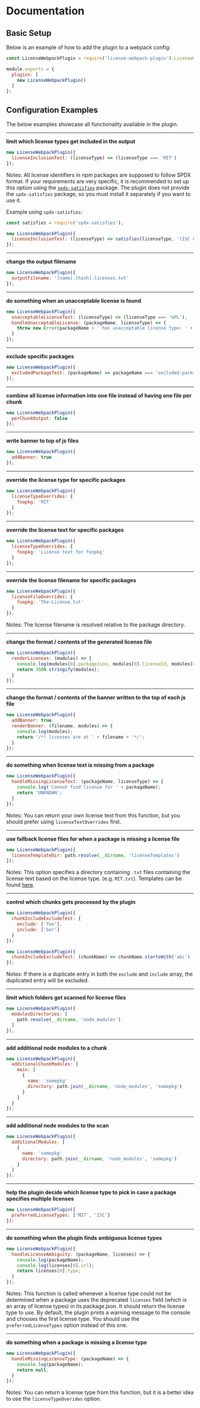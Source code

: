 # Documentation

## Basic Setup

Below is an example of how to add the plugin to a webpack config:

```javascript
const LicenseWebpackPlugin = require('license-webpack-plugin').LicenseWebpackPlugin;

module.exports = {
  plugins: [
    new LicenseWebpackPlugin()
  ]
};
```

## Configuration Examples

The below examples showcase all functionality available in the plugin.

---

**limit which license types get included in the output**

```javascript
new LicenseWebpackPlugin({
  licenseInclusionTest: (licenseType) => (licenseType === 'MIT')
});
```

Notes: All license identifiers in npm packages are supposed to follow SPDX format. If your requirements are very specific, it is recommended to set up this option using the [`spdx-satisfies`](https://www.npmjs.com/package/spdx-satisfies) package. The plugin does not provide the `spdx-satisfies` package, so you must install it separately if you want to use it.

Example using `spdx-satisfies`:

```javascript
const satisfies = require('spdx-satisfies');

new LicenseWebpackPlugin({
  licenseInclusionTest: (licenseType) => satisfies(licenseType, '(ISC OR MIT)')
});

```

---

**change the output filename**

```javascript
new LicenseWebpackPlugin({
  outputFilename: '[name].[hash].licenses.txt'
});
```

---

**do something when an unacceptable license is found**

```javascript
new LicenseWebpackPlugin({
  unacceptableLicenseTest: (licenseType) => (licenseType === 'GPL'),
  handleUnacceptableLicense: (packageName, licenseType) => {
    throw new Error(packageName + ' has unacceptable license type: ' + licenseType)
  }
});
```

---

**exclude specific packages**

```javascript
new LicenseWebpackPlugin({
  excludedPackageTest: (packageName) => packageName === 'excluded-package'
});
```

---


**combine all license information into one file instead of having one file per chunk**

```javascript
new LicenseWebpackPlugin({
  perChunkOutput: false
});
```

---

**write banner to top of js files**

```javascript
new LicenseWebpackPlugin({
  addBanner: true
});
```

---

**override the license type for specific packages**

```javascript
new LicenseWebpackPlugin({
  licenseTypeOverrides: {
    foopkg: 'MIT'
  }
});
```

---

**override the license text for specific packages**

```javascript
new LicenseWebpackPlugin({
  licenseTypeOverrides: {
    foopkg: 'License text for foopkg'
  }
});
```

---

**override the license filename for specific packages**

```javascript
new LicenseWebpackPlugin({
  licenseFileOverrides: {
    foopkg: 'The-License.txt'
  }
});
```

Notes: The license filename is resolved relative to the package directory.

---

**change the format / contents of the generated license file**

```javascript
new LicenseWebpackPlugin({
  renderLicenses: (modules) => {
    console.log(modules[0].packageJson, modules[0].licenseId, modules[0].licenseText);
    return JSON.stringify(modules);
  }
});
```

---

**change the format / contents of the banner written to the top of each js file**

```javascript
new LicenseWebpackPlugin({
  addBanner: true, 
  renderBanner: (filename, modules) => {
    console.log(modules);
    return '/*! licenses are at ' + filename + '*/';
  }
});
```

---

**do something when license text is missing from a package**

```javascript
new LicenseWebpackPlugin({
  handleMissingLicenseText: (packageName, licenseType) => {
    console.log('Cannot find license for ' + packageName);
    return 'UNKNOWN';
  }
});
```

Notes: You can return your own license text from this function, but you should prefer using `licenseTextOverrides` first.

---

**use fallback license files for when a package is missing a license file**

```javascript
new LicenseWebpackPlugin({
  licenseTemplateDir: path.resolve(__dirname, 'licenseTemplates')
});
```

Notes: This option specifies a directory containing `.txt` files containing the license text based on the license type. (e.g. `MIT.txt`). Templates can be found [here](https://github.com/spdx/license-list).

---

**control which chunks gets processed by the plugin**

```javascript
new LicenseWebpackPlugin({
  chunkIncludeExcludeTest: {
    exclude: ['foo'],
    include: ['bar']
  }
});

new LicenseWebpackPlugin({
  chunkIncludeExcludeTest: (chunkName) => chunkName.startsWith('abc')
});
```

Notes: If there is a duplicate entry in both the `exclude` and `include` array, the duplicated entry will be excluded.

---

**limit which folders get scanned for license files**

```javascript
new LicenseWebpackPlugin({
  modulesDirectories: [
    path.resolve(__dirname, 'node_modules')
  ]
});
```

---

**add additional node modules to a chunk**

```javascript
new LicenseWebpackPlugin({
  additionalChunkModules: {
    main: [
      {
        name: 'somepkg'
        directory: path.join(__dirname, 'node_modules', 'somepkg')
      }
    ]
  }
});
```

---

**add additional node modules to the scan**

```javascript
new LicenseWebpackPlugin({
  additionalModules: [
    {
      name: 'somepkg'
      directory: path.join(__dirname, 'node_modules', 'somepkg')
    }
  ]
});
```

---

**help the plugin decide which license type to pick in case a package specifies multiple licenses**

```javascript
new LicenseWebpackPlugin({
  preferredLicenseTypes: ['MIT', 'ISC']
});
```

---

**do something when the plugin finds ambiguous license types**

```javascript
new LicenseWebpackPlugin({
  handleLicenseAmbiguity: (packageName, licenses) => {
    console.log(packageName);
    console.log(licenses[0].url);
    return licenses[0].type;
  }
});
```

Notes: This function is called whenever a license type could not be determined when a package uses the deprecated `licenses` field (which is an array of license types) in its package.json. It should return the license type to use. By default, the plugin prints a warning message to the console and chooses the first license type. You should use the `preferredLicenseTypes` option instead of this one.

---

**do something when a package is missing a license type**

```javascript
new LicenseWebpackPlugin({
  handleMissingLicenseType: (packageName) => {
    console.log(packageName);
    return null;
  }
});
```

Notes: You can return a license type from this function, but it is a better idea to use the `licenseTypeOverides` option.
